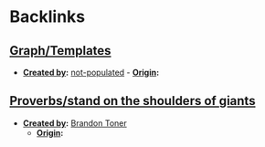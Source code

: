
# Backlinks
## [Graph/Templates](<Graph/Templates.md>)
- **[Created by](<Created by.md>):** [not-populated](<not-populated.md>)
                - **[Origin](<Origin.md>):**

## [Proverbs/stand on the shoulders of giants](<Proverbs/stand on the shoulders of giants.md>)
- **[Created by](<Created by.md>):** [Brandon Toner](<Brandon Toner.md>)
    - **[Origin](<Origin.md>):**

